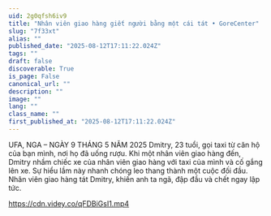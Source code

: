 ```yaml
---
uid: 2g0qfsh6iv9
title: "Nhân viên giao hàng giết người bằng một cái tát • GoreCenter"
slug: "7f33xt"
alias: ""
published_date: "2025-08-12T17:11:22.024Z"
tags: ""
draft: false
discoverable: True
is_page: False
canonical_url: ""
description: ""
image: ""
lang: ""
class_name: ""
first_published_at: "2025-08-12T17:11:22.024Z"
---
```

UFA, NGA – NGÀY 9 THÁNG 5 NĂM 2025 Dmitry, 23 tuổi, gọi taxi từ căn hộ của bạn mình, nơi họ đã uống rượu. Khi một nhân viên giao hàng đến, Dmitry nhầm chiếc xe của nhân viên giao hàng với taxi của mình và cố gắng lên xe. Sự hiểu lầm này nhanh chóng leo thang thành một cuộc đối đầu. Nhân viên giao hàng tát Dmitry, khiến anh ta ngã, đập đầu và chết ngay lập tức.

https://cdn.videy.co/qFDBiGsI1.mp4
